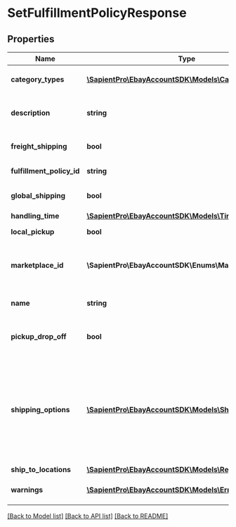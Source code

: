 # SetFulfillmentPolicyResponse

## Properties
| Name                      | Type                                                                        | Description                                                                                                                                                                                                                                                                                                                                                                                                                                                                                                                                                                                                                                                                                                                                                                                     | Notes      |
|---------------------------|-----------------------------------------------------------------------------|-------------------------------------------------------------------------------------------------------------------------------------------------------------------------------------------------------------------------------------------------------------------------------------------------------------------------------------------------------------------------------------------------------------------------------------------------------------------------------------------------------------------------------------------------------------------------------------------------------------------------------------------------------------------------------------------------------------------------------------------------------------------------------------------------|------------|
| **category_types**        | [**\SapientPro\EbayAccountSDK\Models\CategoryType[]**](CategoryType.md)     | This container indicates whether the fulfillment business policy applies to motor vehicle listings, or if it applies to non-motor vehicle listings.                                                                                                                                                                                                                                                                                                                                                                                                                                                                                                                                                                                                                                             | [optional] |
| **description**           | **string**                                                                  | A seller-defined description of the fulfillment policy. This description is only for the seller&#x27;s use, and is not exposed on any eBay pages. This field is returned if set for the policy. &lt;br/&gt;&lt;br/&gt;&lt;b&gt;Max length&lt;/b&gt;: 250                                                                                                                                                                                                                                                                                                                                                                                                                                                                                                                                        | [optional] |
| **freight_shipping**      | **bool**                                                                    | If returned as &lt;code&gt;true&lt;/code&gt;, the seller offers freight shipping. Freight shipping can be used for large items over 150 lbs.                                                                                                                                                                                                                                                                                                                                                                                                                                                                                                                                                                                                                                                    | [optional] |
| **fulfillment_policy_id** | **string**                                                                  | A unique eBay-assigned ID for a fulfillment business policy. This ID is generated when the policy is created.                                                                                                                                                                                                                                                                                                                                                                                                                                                                                                                                                                                                                                                                                   | [optional] |
| **global_shipping**       | **bool**                                                                    | If returned as &lt;code&gt;true&lt;/code&gt;, eBay&#x27;s Global Shipping Program will be used by the seller to ship items to international locations.                                                                                                                                                                                                                                                                                                                                                                                                                                                                                                                                                                                                                                          | [optional] |
| **handling_time**         | [**\SapientPro\EbayAccountSDK\Models\TimeDuration**](TimeDuration.md)       |                                                                                                                                                                                                                                                                                                                                                                                                                                                                                                                                                                                                                                                                                                                                                                                                 | [optional] |
| **local_pickup**          | **bool**                                                                    | If returned as &lt;code&gt;true&lt;/code&gt;, local pickup is available for this policy.                                                                                                                                                                                                                                                                                                                                                                                                                                                                                                                                                                                                                                                                                                        | [optional] |
| **marketplace_id**        | **\SapientPro\EbayAccountSDK\Enums\MarketplaceIdEnum**                      | The ID of the eBay marketplace to which this fulfillment business policy applies. For implementation help, refer to &lt;a href&#x3D;&#x27;https://developer.ebay.com/api-docs/sell/account/types/ba:MarketplaceIdEnum&#x27;&gt;eBay API documentation&lt;/a&gt;                                                                                                                                                                                                                                                                                                                                                                                                                                                                                                                                 | [optional] |
| **name**                  | **string**                                                                  | A seller-defined name for this fulfillment business policy. Names must be unique for policies assigned to the same marketplace. &lt;br/&gt;&lt;br/&gt;&lt;b&gt;Max length&lt;/b&gt;: 64                                                                                                                                                                                                                                                                                                                                                                                                                                                                                                                                                                                                         | [optional] |
| **pickup_drop_off**       | **bool**                                                                    | If returned as &lt;code&gt;true&lt;/code&gt;, the seller offers the \&quot;Click and Collect\&quot; option. &lt;br/&gt;&lt;br/&gt;Currently, \&quot;Click and Collect\&quot; is available only to large retail merchants the eBay AU and UK marketplaces.                                                                                                                                                                                                                                                                                                                                                                                                                                                                                                                                       | [optional] |
| **shipping_options**      | [**\SapientPro\EbayAccountSDK\Models\ShippingOption[]**](ShippingOption.md) | This array is used to provide detailed information on the domestic and international shipping options available for the policy. A separate &lt;b&gt;ShippingOption&lt;/b&gt; object covers domestic shipping service options and international shipping service options (if the seller ships to international locations). The &lt;b&gt;optionType&lt;/b&gt; field indicates whether the &lt;b&gt;ShippingOption&lt;/b&gt; object applies to domestic or international shipping, and the &lt;b&gt;costType&lt;/b&gt; field indicates whether flat-rate shipping or calculated shipping will be used. &lt;p&gt;A separate &lt;b&gt;ShippingServices&lt;/b&gt; object is used to specify cost and other details for every available domestic and international shipping service option. &lt;/p&gt; | [optional] |
| **ship_to_locations**     | [**\SapientPro\EbayAccountSDK\Models\RegionSet**](RegionSet.md)             |                                                                                                                                                                                                                                                                                                                                                                                                                                                                                                                                                                                                                                                                                                                                                                                                 | [optional] |
| **warnings**              | [**\SapientPro\EbayAccountSDK\Models\Error[]**](Error.md)                   | An array of one or more errors or warnings that were generated during the processing of the request. If there were no issues with the request, this array will return empty.                                                                                                                                                                                                                                                                                                                                                                                                                                                                                                                                                                                                                    | [optional] |

[[Back to Model list]](../../README.md#documentation-for-models) [[Back to API list]](../../README.md#documentation-for-api-endpoints) [[Back to README]](../../README.md)

